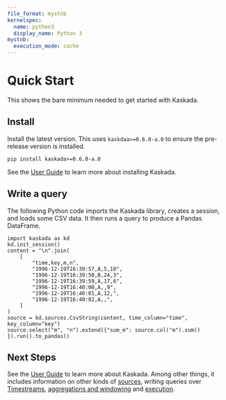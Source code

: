 ```yaml
---
file_format: mystnb
kernelspec:
  name: python3
  display_name: Python 3
mystnb:
  execution_mode: cache
---
```


# Quick Start

This shows the bare minimum needed to get started with Kaskada.

## Install

Install the latest version.
This uses `kaskdaa>=0.6.0-a.0` to ensure the pre-release version is installed.

```
pip install kaskada>=0.6.0-a.0
```

See the [User Guide](./guide/installation.md) to learn more about installing Kaskada.

## Write a query

The following Python code imports the Kaskada library, creates a session, and loads some CSV data.
It then runs a query to produce a Pandas DataFrame.

```{code-cell}
import kaskada as kd
kd.init_session()
content = "\n".join(
    [
        "time,key,m,n",
        "1996-12-19T16:39:57,A,5,10",
        "1996-12-19T16:39:58,B,24,3",
        "1996-12-19T16:39:59,A,17,6",
        "1996-12-19T16:40:00,A,,9",
        "1996-12-19T16:40:01,A,12,",
        "1996-12-19T16:40:02,A,,",
    ]
)
source = kd.sources.CsvString(content, time_column="time", key_column="key")
source.select("m", "n").extend({"sum_m": source.col("m").sum() }).run().to_pandas()
```

## Next Steps
See the [User Guide](./guide/index.md) to learn more about Kaskada.
Among other things, it includes information on other kinds of [sources](./guide/sources.md), writing queries over [Timestreams](./guide/timestreams.md), [aggregations and windowing](./guide/aggregation.md) and [execution](./guide/execution.md).
